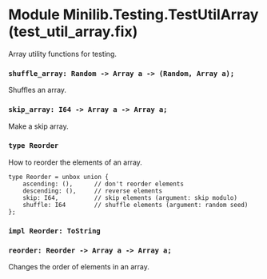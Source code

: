 # Module Minilib.Testing.TestUtilArray (test_util_array.fix)

Array utility functions for testing.

### `shuffle_array: Random -> Array a -> (Random, Array a);`

Shuffles an array.

### `skip_array: I64 -> Array a -> Array a;`

Make a skip array.

### `type Reorder`

How to reorder the elements of an array.

```
type Reorder = unbox union {
    ascending: (),      // don't reorder elements
    descending: (),     // reverse elements
    skip: I64,          // skip elements (argument: skip modulo)
    shuffle: I64        // shuffle elements (argument: random seed)
};
```
### `impl Reorder: ToString`

### `reorder: Reorder -> Array a -> Array a;`

Changes the order of elements in an array.

